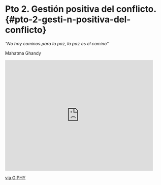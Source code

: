 #                                                                                                                                Pto 2. Gestión positiva del conflicto. {#pto-2-gesti-n-positiva-del-conflicto}

_“No hay caminos para la paz, la paz es el camino”_

Mahatma Ghandy

<iframe src="https://giphy.com/embed/4jZBAZTvuASt2" width="480" height="360" frameBorder="0" class="giphy-embed" allowFullScreen></iframe><p><a href="https://giphy.com/gifs/hulk-the-4jZBAZTvuASt2">via GIPHY</a></p>

